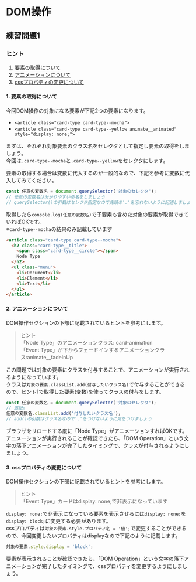 # DOM操作

## 練習問題1

### ヒント

1. [要素の取得について](#1-要素の取得について)
2. [アニメーションについて](#2-アニメーションについて)
3. [cssプロパティの変更について](#3-cssプロパティの変更について)

#### 1. 要素の取得について

今回DOM操作の対象になる要素が下記2つの要素になります。
- `<article class="card-type card-type--mocha">`
- `<article class="card-type card-type--yellow animate__animated" style="display: none;">`  

まずは、それぞれ対象要素のクラス名をセレクタとして指定し要素の取得をしましょう。  
今回は`.card-type--mocha`と`.card-type--yellow`をセレクタにします。  

要素の取得する場合は変数に代入するのが一般的なので、下記を参考に変数に代入してみてください。  
```javascript
const 任意の変数名 = document.querySelector('対象のセレクタ');
// 任意の変数名は分かりやすい命名をしましょう
// querySelector()の引数はセレクタ指定なので先頭の'.'を忘れないように記述しましょう
```

取得したら`console.log(任意の変数名)`で子要素も含めた対象の要素が取得できていればOKです。  
※`card-type--mocha`の結果のみ記載しています

```html
<article class="card-type card-type--mocha">
  <h2 class="card-type__title">
    <span class="card-type__circle"></span>
    Node Type
  </h2>
  <ul class="menu">
    <li>Document</li>
    <li>Element</li>
    <li>Text</li>
  </ul>
</article>
```

#### 2. アニメーションについて
DOM操作セクションの下部に記載されているヒントを参考にします。
> ヒント  
「Node Type」のアニメーションクラス: card-animation  
「Event Type」が下からフェードインするアニメーションクラス:animate__fadeInUp  

この問題では対象の要素にクラスを付与することで、アニメーションが実行されるようになっています。  
クラスは`対象の要素.classList.add(付与したいクラス名)`で付与することができるので、ヒント1で取得した要素(変数)を使ってクラスの付与をします。

```javascript
const 任意の変数名 = document.querySelector('対象のセレクタ');
// 追記↓
任意の変数名.classList.add('付与したいクラス名');
// add()の引数はクラス名なので'.'をつけないように気をつけましょう
```

ブラウザをリロードする度に「Node Type」がアニメーションすればOKです。  
アニメーションが実行されることが確認できたら、「DOM Operation」という文字の落下アニメーションが完了したタイミングで、クラスが付与されるようにしましょう。  

#### 3. cssプロパティの変更について
DOM操作セクションの下部に記載されているヒントを参考にします。
> ヒント  
「Event Type」カードはdisplay: none;で非表示になっています

`display: none;`で非表示になっている要素を表示させるには`display: none;`を`display: block;`に変更する必要があります。  
cssプロパティは`対象の要素.style.プロパティ名 = '値';`で変更することができるので、今回変更したいプロパティはdisplayなので下記のように記載します。  
```javascript
対象の要素.style.display = 'block';
```
要素が表示されることが確認できたら、「DOM Operation」という文字の落下アニメーションが完了したタイミングで、cssプロパティを変更するようにしましょう。  